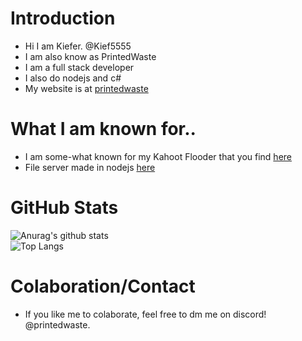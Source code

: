 # Introduction
- Hi I am Kiefer. @Kief5555
- I am also know as PrintedWaste
- I am a full stack developer
- I also do nodejs and c#
- My website is at [printedwaste](https://printedwaste.com)


# What I am known for..
* I am some-what known for my Kahoot Flooder that you find [here](https://www.github.com/kief5555/kahoot-flooder)
* File server made in nodejs [here](https://www.github.com/kief5555/File-server)

# GitHub Stats 
![Anurag's github stats](https://github-readme-stats.vercel.app/api?username=Kief5555&show_icons=true&theme=dark)<br>
![Top Langs](https://github-readme-stats.vercel.app/api/top-langs/?username=Kief5555&theme=dark)

# Colaboration/Contact
- If you like me to colaborate, feel free to dm me on discord! @printedwaste.



